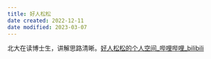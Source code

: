 ```yaml
---
title: 好人松松
date created: 2022-12-11
date modified: 2023-03-07
---
```


北大在读博士生，讲解思路清晰。[好人松松的个人空间_哔哩哔哩_bilibili](https://space.bilibili.com/2078781964)
